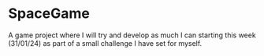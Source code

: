 # SpaceGame
A game project where I will try and develop as much I can starting this week (31/01/24) as part of a small challenge I have set for myself.
